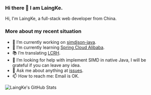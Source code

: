 ### Hi there 👋 I am LaingKe.

Hi, I'm LaingKe, a full-stack web developer from China.

### More about my recent situation

- 🔭 I’m currently working on [simdjson-java](https://github.com/laingke/simdjson-java).
- 🌱 I’m currently learning [Spring Cloud Alibaba](https://github.com/alibaba/spring-cloud-alibaba).
- :books: I’m translating [LCRH](https://github.com/LCTT/LCRH).
- 🤔 I’m looking for help with implement SIMD in native Java, I will be grateful if you can leave any idea.
- 💬 Ask me about anything at [issues](https://github.com/laingke/laingke/issues).
- 📫 How to reach me: Email is OK.

![LaingKe's GitHub Stats](https://github-readme-stats.vercel.app/api?username=laingke&show_icons=true&theme=nightowl&count_private=true)

<!--START_SECTION:waka-->
<!--END_SECTION:waka-->
